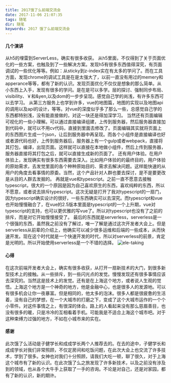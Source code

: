 ```yaml
---
title: 2017饿了么前端交流会
date: 2017-11-06 21:07:35
tags: 随笔
dir: 随笔
keywords: 2017 饿了么前端交流会
---
```

#### 几个演讲
从h5的埋雷到ServerLess，确实有很多收获。
从h5里面，不仅得到了关于页面优化的一些方案，也触及到了一些解决方案。发现h5有很多东西值得深究，有页面调试的一些优化等等。例如：从sticky到z-index实在有太多的学问了。而在工具方面，发现chrome的调试工具是在是太强大了，以前一直没有用过的memery和apperance等等，都有了新的认识。发现页面优化不仅仅是想象的那么简单。从小东西上入手，发现有很多的学问。是在是可以多学。层的探讨、强制同步布局、visibility、￥和&yen,以及dom的一步步呈现。感觉自己学的尚浅，有许多东西可以去学习。
从第三方服务上也学到许多，vue的地图篇，地图的实现以及地图api的调用以及api的设计，等等。对vue的深度似乎多了那么一些，总感觉自己学的东西都特别浅，没有能直接做的，对这一块还是得加深学习。
当然还有页面编辑可视化的一些小理解。可以通过直接编译组建，上传到服务器，然后服务器直接加到代码中，就可以不用cv代码，直接到里面去修改了。页面编辑其实就将页面上的东西图片生成一个json，让后到服务器中再呈现。而各个小组件是直接编译也好或者源代码也好，上传到服务器后，服务器上有一个gulp或者webpack，直接将其打包，编译，出现页面。这样就可以直接在本地做小组件，然后上传到服务器，服务器直接将其打包之后，就可以直接生成新的页面了。
还有用户体验。在用户体验上，发现确实有很多东西需要去深入。比如用户体验的的最终目的，用户体验的原始需求，去发觉里面的各个种种原始目的、需求去解决问题。这样能快速的从用户的角度去看事情的原委。当然，这个产品针对人群也要去探讨，是不是要更改是从目的人群去发掘的。
再就是vue和typescript。之前一直不愿意去接触typescript，很大的一个原因是因为自己喜欢原生的东西，喜欢纯粹的东西，所以不愿意，或者说去排斥typescript。这次无疑是打开了我对typescript的一扇门，因为typescript确实设计的很好，一些东西确实可以去深究。而typescript和vue也开始慢慢融合了，在vue的2.5版本里面是typescript的一个上升期，vue对typescript的支持，也可以更优雅的写vue了。所以对typescript也没有了之前的排斥，而是对它开始慢慢接受了。
最后的东西就是serverless，serverless是一个很强的东西，虽然我之前没有了解过，唯一了解是通过这次开发者大会上。但是serverless从前辈的介绍上，他确实可以减少很多运维和后端的一些成本，从而快速开发。现在这个时代就是一个快速开发的时代，所以对serverless的前景，肯定是光明的。所以开始使用serverless是一个不错的选择。
![ele-taking](eleTalking.jpg)
#### 心得
在这次前端开发者大会上，确实有很多收获，从打开一扇新技术的大门，到很多新型技术上的接触。从一些排斥，到一些闪光点的发觉。慢慢发现还有很多事情应该去深究的。当然这是技术上的发觉。还有是在上海这个地方，或者说人生观的觉悟。上海这个地方是一个神奇的地方，他是金融中心，也是很多人的发源地。可以有很多机会让你一夜暴富。但是相同的，他太多的泡沫。很多人都是很疲惫的生活着，没有自己的梦想，在一个大城市的打磨之下，变成了这个大城市运作的一个个小零件。对这件事情之上，有很深的体会。路上的人看起来没有那么慈眉善目，也没有很多的暖，只是冷冷的互相看着手机。可能我是不适合上海这个城市吧。对于这种束缚力过强的地方，不如在小城市来的实在。

#### 感谢
此次饿了么活动是子健学长和成成学长两个人推荐去的。在去的途中，子健学长和成成学长对我们非常照顾，不仅定房间和吃饭问题，在此次大会上也交流了许多技术，学到了很多。女神也对我们十分照顾，请我们大吃一顿，聊了很久，对于上海这个城市有了新的认识。在此次饿了么之旅发现了许多新技术，以及之前没有涉及到的领域，也从各个大牛手上获取了一手的咨询。不论是对自己，还是对家园，都有了新的认识，新的期许。